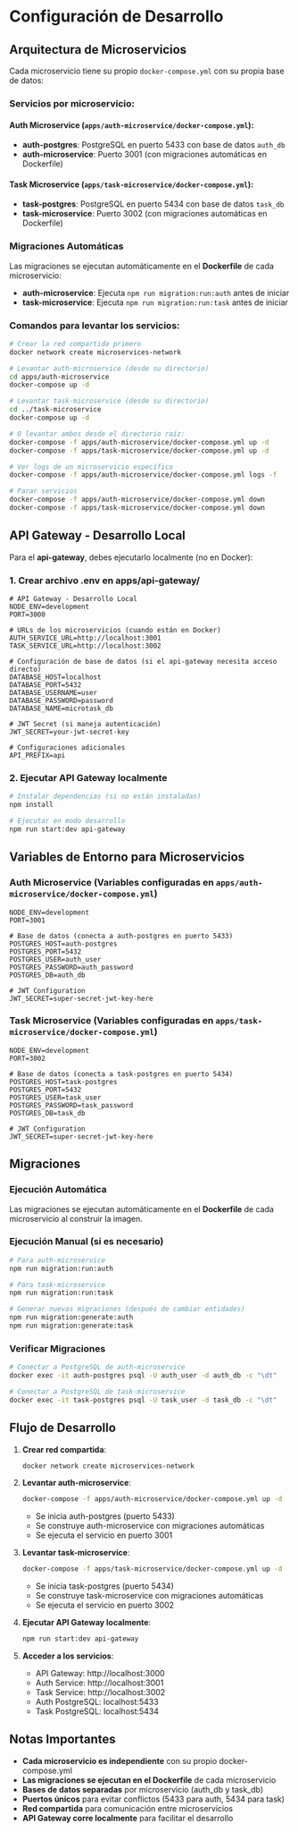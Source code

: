 # Configuración de Desarrollo

## Arquitectura de Microservicios

Cada microservicio tiene su propio `docker-compose.yml` con su propia base de datos:

### Servicios por microservicio:

#### Auth Microservice (`apps/auth-microservice/docker-compose.yml`):
- **auth-postgres**: PostgreSQL en puerto 5433 con base de datos `auth_db`
- **auth-microservice**: Puerto 3001 (con migraciones automáticas en Dockerfile)

#### Task Microservice (`apps/task-microservice/docker-compose.yml`):
- **task-postgres**: PostgreSQL en puerto 5434 con base de datos `task_db`  
- **task-microservice**: Puerto 3002 (con migraciones automáticas en Dockerfile)

### Migraciones Automáticas

Las migraciones se ejecutan automáticamente en el **Dockerfile** de cada microservicio:
- **auth-microservice**: Ejecuta `npm run migration:run:auth` antes de iniciar
- **task-microservice**: Ejecuta `npm run migration:run:task` antes de iniciar

### Comandos para levantar los servicios:

```bash
# Crear la red compartida primero
docker network create microservices-network

# Levantar auth-microservice (desde su directorio)
cd apps/auth-microservice
docker-compose up -d

# Levantar task-microservice (desde su directorio)  
cd ../task-microservice
docker-compose up -d

# O levantar ambos desde el directorio raíz:
docker-compose -f apps/auth-microservice/docker-compose.yml up -d
docker-compose -f apps/task-microservice/docker-compose.yml up -d

# Ver logs de un microservicio específico
docker-compose -f apps/auth-microservice/docker-compose.yml logs -f

# Parar servicios
docker-compose -f apps/auth-microservice/docker-compose.yml down
docker-compose -f apps/task-microservice/docker-compose.yml down
```

## API Gateway - Desarrollo Local

Para el **api-gateway**, debes ejecutarlo localmente (no en Docker):

### 1. Crear archivo .env en apps/api-gateway/

```env
# API Gateway - Desarrollo Local
NODE_ENV=development
PORT=3000

# URLs de los microservicios (cuando están en Docker)
AUTH_SERVICE_URL=http://localhost:3001
TASK_SERVICE_URL=http://localhost:3002

# Configuración de base de datos (si el api-gateway necesita acceso directo)
DATABASE_HOST=localhost
DATABASE_PORT=5432
DATABASE_USERNAME=user
DATABASE_PASSWORD=password
DATABASE_NAME=microtask_db

# JWT Secret (si maneja autenticación)
JWT_SECRET=your-jwt-secret-key

# Configuraciones adicionales
API_PREFIX=api
```

### 2. Ejecutar API Gateway localmente

```bash
# Instalar dependencias (si no están instaladas)
npm install

# Ejecutar en modo desarrollo
npm run start:dev api-gateway
```

## Variables de Entorno para Microservicios

### Auth Microservice (Variables configuradas en `apps/auth-microservice/docker-compose.yml`)

```env
NODE_ENV=development
PORT=3001

# Base de datos (conecta a auth-postgres en puerto 5433)
POSTGRES_HOST=auth-postgres
POSTGRES_PORT=5432
POSTGRES_USER=auth_user
POSTGRES_PASSWORD=auth_password
POSTGRES_DB=auth_db

# JWT Configuration
JWT_SECRET=super-secret-jwt-key-here
```

### Task Microservice (Variables configuradas en `apps/task-microservice/docker-compose.yml`)

```env
NODE_ENV=development
PORT=3002

# Base de datos (conecta a task-postgres en puerto 5434)
POSTGRES_HOST=task-postgres
POSTGRES_PORT=5432
POSTGRES_USER=task_user
POSTGRES_PASSWORD=task_password
POSTGRES_DB=task_db

# JWT Configuration
JWT_SECRET=super-secret-jwt-key-here
```

## Migraciones

### Ejecución Automática
Las migraciones se ejecutan automáticamente en el **Dockerfile** de cada microservicio al construir la imagen.

### Ejecución Manual (si es necesario)

```bash
# Para auth-microservice
npm run migration:run:auth

# Para task-microservice  
npm run migration:run:task

# Generar nuevas migraciones (después de cambiar entidades)
npm run migration:generate:auth
npm run migration:generate:task
```

### Verificar Migraciones

```bash
# Conectar a PostgreSQL de auth-microservice
docker exec -it auth-postgres psql -U auth_user -d auth_db -c "\dt"

# Conectar a PostgreSQL de task-microservice
docker exec -it task-postgres psql -U task_user -d task_db -c "\dt"
```

## Flujo de Desarrollo

1. **Crear red compartida**:
   ```bash
   docker network create microservices-network
   ```

2. **Levantar auth-microservice**:
   ```bash
   docker-compose -f apps/auth-microservice/docker-compose.yml up -d
   ```
   - Se inicia auth-postgres (puerto 5433)
   - Se construye auth-microservice con migraciones automáticas
   - Se ejecuta el servicio en puerto 3001

3. **Levantar task-microservice**:
   ```bash
   docker-compose -f apps/task-microservice/docker-compose.yml up -d
   ```
   - Se inicia task-postgres (puerto 5434)
   - Se construye task-microservice con migraciones automáticas
   - Se ejecuta el servicio en puerto 3002

4. **Ejecutar API Gateway localmente**:
   ```bash
   npm run start:dev api-gateway
   ```

5. **Acceder a los servicios**:
   - API Gateway: http://localhost:3000
   - Auth Service: http://localhost:3001
   - Task Service: http://localhost:3002
   - Auth PostgreSQL: localhost:5433
   - Task PostgreSQL: localhost:5434

## Notas Importantes

- **Cada microservicio es independiente** con su propio docker-compose.yml
- **Las migraciones se ejecutan en el Dockerfile** de cada microservicio
- **Bases de datos separadas** por microservicio (auth_db y task_db)
- **Puertos únicos** para evitar conflictos (5433 para auth, 5434 para task)
- **Red compartida** para comunicación entre microservicios
- **API Gateway corre localmente** para facilitar el desarrollo
